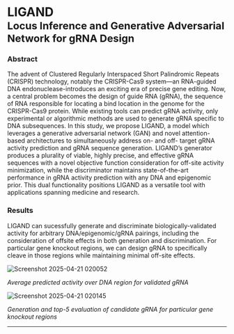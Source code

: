 # LIGAND<br><sup>Locus Inference and Generative Adversarial Network for gRNA Design</sup>

### Abstract

The advent of Clustered Regularly Interspaced Short Palindromic Repeats (CRISPR) technology, notably the CRISPR-Cas9 system—an RNA-guided DNA endonuclease-introduces an exciting era of precise gene editing. Now, a central problem becomes the design of guide RNA (gRNA), the sequence of RNA responsible for locating a bind location in the genome for the CRISPR-Cas9 protein. While existing tools can predict gRNA activity, only experimental or algorithmic methods are used to generate gRNA specific to DNA subsequences. In this study, we propose LIGAND, a model which leverages a generative adversarial network (GAN) and novel attention-based architectures to simultaneously address on- and off- target gRNA activity prediction and gRNA sequence generation. LIGAND’s generator produces a plurality of viable, highly precise, and effective gRNA sequences with a novel objective function consideration for off-site activity minimization, while the discriminator maintains state-of-the-art performance in gRNA activity prediction with any DNA and epigenomic prior. This dual functionality positions LIGAND as a versatile tool with applications spanning medicine and research.

### Results

LIGAND can sucessfully generate and discriminate biologically-validated activity for arbitrary DNA/epigenomic/gRNA pairings, including the consideration of offsite effects in both generation and discrimination. For particular gene knockout regions, we can design gRNA to specifically cleave in those regions while maintaining minimal off-site effects.

![Screenshot 2025-04-21 020052](https://github.com/user-attachments/assets/65b971bf-fd30-494c-8075-c0150d3b7a2b)

*Average predicted activity over DNA region for validated gRNA*

![Screenshot 2025-04-21 020145](https://github.com/user-attachments/assets/a89894f8-6bbd-4516-8e1d-3fd07cf9baf7)


*Generation and top-5 evaluation of candidate gRNA for particular gene knockout regions*


---
